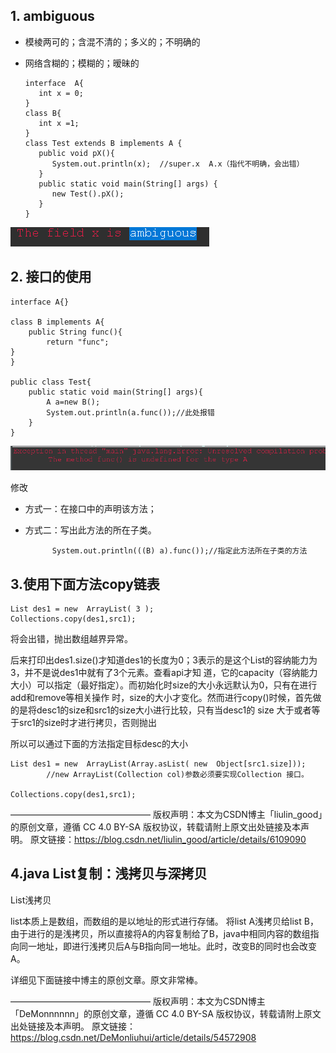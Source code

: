 ## 1.	ambiguous	

- 模棱两可的；含混不清的；多义的；不明确的

- 网络含糊的；模糊的；暧昧的

  ```
  interface  A{
     int x = 0;
  }
  class B{
     int x =1;
  }
  class Test extends B implements A {
     public void pX(){
        System.out.println(x);  //super.x  A.x（指代不明确，会出错）
     }
     public static void main(String[] args) {
        new Test().pX();
     }
  }
  ```

  

![1574407900264](assets/1574407900264.png)

## 2.	接口的使用

```
interface A{}  

class B implements A{
	public String func(){
		return "func";
}
}

public class Test{
	public static void main(String[] args){
		A a=new B();
		System.out.println(a.func());//此处报错
	}
}
```

![1574408481556](assets/1574408481556.png)

修改

- 方式一：在接口中的声明该方法；

- 方式二：写出此方法的所在子类。

  ```
  		System.out.println(((B) a).func());//指定此方法所在子类的方法
  ```

  



## 3.使用下面方法copy链表

```
List des1 = new  ArrayList( 3 );
Collections.copy(des1,src1);
```

将会出错，抛出数组越界异常。

后来打印出des1.size()才知道des1的长度为0；3表示的是这个List的容纳能力为3，并不是说des1中就有了3个元素。查看api才知 道，它的capacity（容纳能力大小）可以指定（最好指定）。而初始化时size的大小永远默认为0，只有在进行add和remove等相关操作 时，size的大小才变化。然而进行copy()时候，首先做的是将desc1的size和src1的size大小进行比较，只有当desc1的 size 大于或者等于src1的size时才进行拷贝，否则抛出


所以可以通过下面的方法指定目标desc的大小

```
List des1 = new  ArrayList(Array.asList( new  Object[src1.size]));
		//new ArrayList(Collection col)参数必须要实现Collection 接口。

Collections.copy(des1,src1);
```

————————————————
版权声明：本文为CSDN博主「liulin_good」的原创文章，遵循 CC 4.0 BY-SA 版权协议，转载请附上原文出处链接及本声明。
原文链接：https://blog.csdn.net/liulin_good/article/details/6109090



## 4.java List复制：浅拷贝与深拷贝

List浅拷贝

list本质上是数组，而数组的是以地址的形式进行存储。
将list A浅拷贝给list B，由于进行的是浅拷贝，所以直接将A的内容复制给了B，java中相同内容的数组指向同一地址，即进行浅拷贝后A与B指向同一地址。此时，改变B的同时也会改变A。



详细见下面链接中博主的原创文章。原文非常棒。

————————————————
版权声明：本文为CSDN博主「DeMonnnnnn」的原创文章，遵循 CC 4.0 BY-SA 版权协议，转载请附上原文出处链接及本声明。
原文链接：https://blog.csdn.net/DeMonliuhui/article/details/54572908
